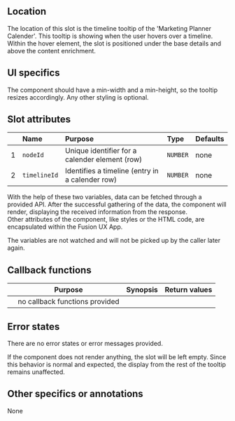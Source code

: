 ## Location
The location of this slot is the timeline tooltip of the 'Marketing Planner Calender'. This tooltip is showing when the user hovers over a timeline.\
Within the hover element, the slot is positioned under the base details and above the content enrichment.

## UI specifics
The component should have a min-width and a min-height, so the tooltip resizes accordingly. Any other styling is optional.

## Slot attributes
|  | Name        | Purpose       | Type       | Defaults |
|-:|:------------|:--------------|:-----------|:---------|
|1 | `nodeId`    | Unique identifier for a calender element (row) | `NUMBER`   | none     |
|2 | `timelineId`| Identifies a timeline (entry in a calender row) | `NUMBER`   | none     | 

With the help of these two variables, data can be fetched through a provided API. After the successful gathering of the data, the component will render, displaying the received information from the response.\
Other attributes of the component, like styles or the HTML code, are encapsulated within the Fusion UX App. 

The variables are not watched and will not be picked up by the caller later again. 

## Callback functions
|  | Purpose       | Synopsis   | Return values |
|-:|---------------|:-----------|:--------------|
|  | no callback functions provided| | |

## Error states
There are no error states or error messages provided.

If the component does not render anything, the slot will be left empty. Since this behavior is normal and expected, the display from the rest of the tooltip remains unaffected.

## Other specifics or annotations
None
